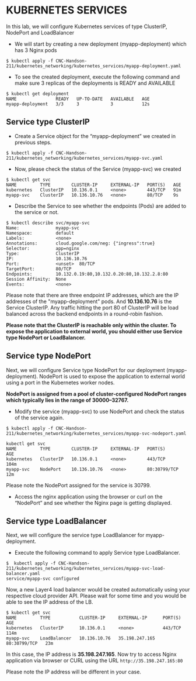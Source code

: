

# KUBERNETES SERVICES

In this lab, we will configure Kubernetes services of type ClusterIP, NodePort and LoadBalancer

- We will start by creating a new deployment (myapp-deployment) which has 3 Nginx pods
```
$ kubectl apply -f CNC-Handson-211/kubernetes_networking/kubernetes_services/myapp-deployment.yaml
```
- To see the created deployment, execute the following command and make sure 3 replicas of the deployments is READY and AVAILABLE
```
$ kubectl get deployment
NAME               READY   UP-TO-DATE   AVAILABLE   AGE
myapp-deployment   3/3     3            3           12s
```

## Service type ClusterIP

- Create a Service object for the “myapp-deployment” we created in previous steps.
```
$ kubectl apply -f CNC-Handson-211/kubernetes_networking/kubernetes_services/myapp-svc.yaml
```
- Now, please check the status of the Service (myapp-svc) we created
```
$ kubectl get svc
NAME         TYPE        CLUSTER-IP     EXTERNAL-IP   PORT(S)   AGE
kubernetes   ClusterIP   10.136.0.1     <none>        443/TCP   91m
myapp-svc    ClusterIP   10.136.10.76   <none>        80/TCP    9s
```
- Describe the Service to see whether the endpoints (Pods) are added to the service or not.
```
$ kubectl describe svc/myapp-svc
Name:              myapp-svc
Namespace:         default
Labels:            <none>
Annotations:       cloud.google.com/neg: {"ingress":true}
Selector:          app=nginx
Type:              ClusterIP
IP:                10.136.10.76
Port:              <unset>  80/TCP
TargetPort:        80/TCP
Endpoints:         10.132.0.19:80,10.132.0.20:80,10.132.2.8:80
Session Affinity:  None
Events:            <none> 
```
Please note that there are three endpoint IP addresses, which are the IP addresses of the "myapp-deployment" pods. And **10.136.10.76** is the Service ClusterIP. Any traffic hitting the port 80 of ClusterIP will be load balanced across the backend endpoints in a round-robin fashion.

**Please note that the ClusterIP is reachable only within the cluster. To expose the application to external world, you should either use Service type NodePort or LoadBalancer.**

## Service type NodePort

Next, we will configure Service type NodePort for our deployment (myapp-deployment). NodePort is used to expose the application to external world using a port in the Kubernetes worker nodes. 

**NodePort is assigned from a pool of cluster-configured NodePort ranges which typically lies in the range of 30000–32767.**
- Modify the service (myapp-svc) to use NodePort and check the status of the service again.
```
$ kubectl apply -f CNC-Handson-211/kubernetes_networking/kubernetes_services/myapp-svc-nodeport.yaml

kubectl get svc
NAME         TYPE        CLUSTER-IP     EXTERNAL-IP   PORT(S)        AGE
kubernetes   ClusterIP   10.136.0.1     <none>        443/TCP        104m
myapp-svc    NodePort    10.136.10.76   <none>        80:30799/TCP   12m
```
Please note the NodePort assigned for the service is 30799.

- Access the nginx application using the browser or curl on the “NodePort” and see whether the Nginx page is getting displayed.

## Service type LoadBalancer

Next, we will configure the service type LoadBalancer for myapp-deployment.

- Execute the following command to apply Service type LoadBalancer. 
```
$  kubectl apply -f CNC-Handson-211/kubernetes_networking/kubernetes_services/myapp-svc-load-balancer.yaml
service/myapp-svc configured
```
Now, a new Layer4 load balancer would be created automatically using your respective cloud provider API. Please wait for some time and you would be able to see the IP address of the LB.

```
$ kubectl get svc
NAME         TYPE           CLUSTER-IP     EXTERNAL-IP      PORT(S)        AGE
kubernetes   ClusterIP      10.136.0.1     <none>           443/TCP        114m
myapp-svc    LoadBalancer   10.136.10.76   35.198.247.165   80:30799/TCP   23m
```
In this case, the IP address is **35.198.247.165**. Now try to access Nginx application via browser or CURL using the URL `http://35.198.247.165:80`

Please note the IP address will be different in your case.

